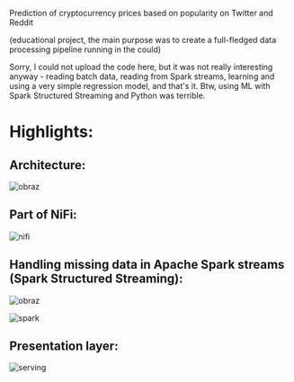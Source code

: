 Prediction of cryptocurrency prices based on popularity on Twitter and Reddit

(educational project, the main purpose was to create a full-fledged data processing pipeline running in the could)

Sorry, I could not upload the code here, but it was not really interesting anyway - reading batch data, reading from Spark streams, learning and using a very simple regression model, and that's it. Btw, using ML with Spark Structured Streaming and Python was terrible.

# Highlights:
## Architecture:
![obraz](https://user-images.githubusercontent.com/47048420/165960110-b0772de2-8070-492b-94b5-0cefc1d87419.png)

## Part of NiFi:
![nifi](https://user-images.githubusercontent.com/47048420/165962248-a72ad57c-492d-4686-a4a1-23fa3cf88e2b.jpg)


## Handling missing data in Apache Spark streams (Spark Structured Streaming):

![obraz](https://user-images.githubusercontent.com/47048420/165961049-2e4c5009-aa1b-4f79-b369-3274d1322ec9.png)

![spark](https://user-images.githubusercontent.com/47048420/165960935-ea543ce0-a18f-4e3f-9f07-b19f3d524ba8.png)

## Presentation layer:

![serving](https://user-images.githubusercontent.com/47048420/165962294-854b0f65-0391-4105-8316-efc74e16c1a7.jpg)
